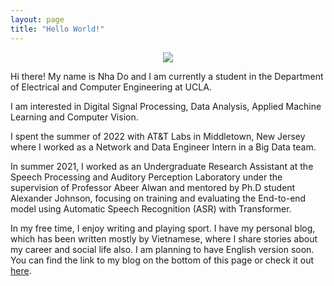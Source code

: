 ```yaml
---
layout: page
title: "Hello World!"
---
```


<p align="center">
<img src="ProfilePicture-modified.png">
</p>

Hi there! My name is Nha Do and I am currently a student in the Department of Electrical and Computer Engineering at UCLA.

I am interested in Digital Signal Processing, Data Analysis, Applied Machine Learning and Computer Vision.

I spent the summer of 2022 with AT&T Labs in Middletown, New Jersey where I worked as a Network and Data Engineer Intern in a Big Data team.

In summer 2021, I worked as an Undergraduate Research Assistant at the Speech Processing and Auditory Perception Laboratory under the supervision of Professor Abeer Alwan and mentored by Ph.D student Alexander Johnson, focusing on training and evaluating the End-to-end model using Automatic Speech Recognition (ASR) with Transformer.

In my free time, I enjoy writing and playing sport. I have my personal blog, which has been written mostly by Vietnamese, where I share stories about my career and social life also. I am planning to have English version soon. You can find the link to my blog on the bottom of this page or check it out [here](https://nhavtdo.wordpress.com/).
